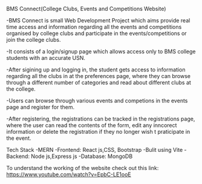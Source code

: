 BMS Connect(College Clubs, Events and Competitions Website) 

-BMS Connect is small Web Development Project which aims provide real time access and information regarding all the events and competitions organised by college clubs and participate in 
  the events/competitions or join the college clubs.
  
-It consists of a login/signup page which allows access only to BMS college students with an accurate USN.

-After sigining up and logging in, the student gets access to information regarding all the clubs in at the preferences page, where they can browse through a different number of categories and 
  read about different clubs at the college.
  
-Users can browse through various events and competions in the events page and register for them.

-After registering, the registrations can be tracked in the registrations page, where the user can read the contents of the form, edit any inncorect information or delete the registration if 
  they no longer wish t praticipate in the event.

  
Tech Stack -MERN
-Frontend: React js,CSS, Bootstrap
-Bulit using Vite
-Backend: Node js,Express js
-Database: MongoDB

To understand the working of the website check out this link:
https://www.youtube.com/watch?v=EpbC-LE1ooE
